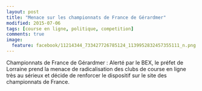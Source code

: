 ```yaml
---
layout: post
title: "Menace sur les championnats de France de Gérardmer"
modified: 2015-07-06
tags: [course en ligne, politique, competition]
comments: true
image:
  feature: facebook/11214344_733427726785124_1139952832457355111_n.png
---
```


Championnats de France de Gérardmer : Alerté par le BEX, le préfet de Lorraine prend la menace de radicalisation des clubs de course en ligne très au sérieux et décide de renforcer le dispositif sur le site des championnats de France.
